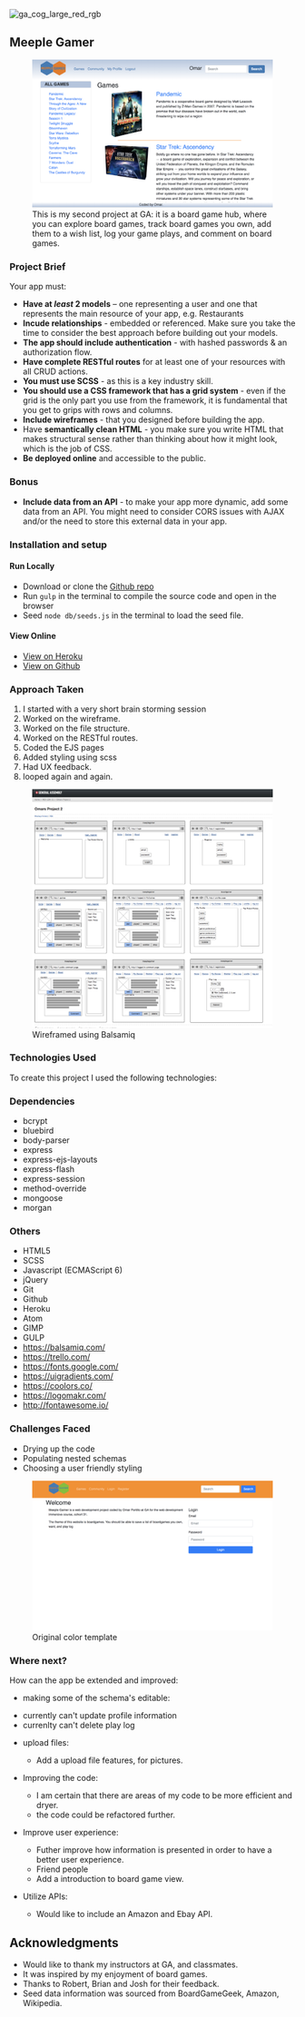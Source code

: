 ![ga_cog_large_red_rgb](https://cloud.githubusercontent.com/assets/40461/8183776/469f976e-1432-11e5-8199-6ac91363302b.png)

## Meeple Gamer

<figure>
  <a href="#"><img src="./src/assets/images/projectphotos/workingstyling.png"></a>
  <figcaption>This is my second project at GA: it is a board game hub, where you can explore board games, track board games you own, add them to a wish list, log your game plays, and comment on board games.</figcaption>
</figure>

### Project Brief

Your app must:

* **Have at _least_ 2 models** – one representing a user and one that represents the main resource of your app, e.g. Restaurants
* **Incude relationships** - embedded or referenced. Make sure you take the time to consider the best approach before building out your models.
* **The app should include authentication** - with hashed passwords & an authorization flow.
* **Have complete RESTful routes** for at least one of your resources with all CRUD actions.
* **You must use SCSS** - as this is a key industry skill.
* **You should use a CSS framework that has a grid system** - even if the grid is the only part you use from the framework, it is fundamental that you get to grips with rows and columns.
* **Include wireframes** - that you designed before building the app.
* Have **semantically clean HTML** - you make sure you write HTML that makes structural sense rather than thinking about how it might look, which is the job of CSS.
* **Be deployed online** and accessible to the public.

### Bonus
* **Include data from an API** - to make your app more dynamic, add some data from an API. You might need to consider CORS issues with AJAX and/or the need to store this external data in your app.

### [](https://github.com/omrprt/wdi-second-project#setup)Installation and setup

#### Run Locally
- Download or clone the [Github repo](https://github.com/omrprt/wdi-second-project)
- Run `gulp` in the terminal to compile the source code and open in the browser
- Seed `node db/seeds.js` in the terminal to load the seed file.

#### View Online

- [View on Heroku](https://meeplegamer.herokuapp.com/)
- [View on Github](https://github.com/omrprt/wdi-second-project)

### [](https://github.com/omrprt/wdi-second-project#approach-taken)Approach Taken

1. I started with a very short brain storming session
2. Worked on the wireframe.
3. Worked on the file structure.
4. Worked on the RESTful routes.
5. Coded the EJS pages
6. Added styling using scss
7. Had UX feedback.
8. looped again and again.

<figure>
  <a href="#"><img src="./src/assets/images/projectphotos/wirefram.png"></a>
  <figcaption>Wireframed using Balsamiq</figcaption>
</figure>

### [](https://github.com/omrprt/wdi-second-project#technologies-used)Technologies Used

To create this project I used the following technologies:

### [](https://github.com/omrprt/wdi-second-project#dependencies)Dependencies
- bcrypt
- bluebird
- body-parser
- express
- express-ejs-layouts
- express-flash
- express-session
- method-override
- mongoose
- morgan

### [](https://github.com/omrprt/wdi-second-project#others)Others

- HTML5
- SCSS
- Javascript (ECMAScript 6)
- jQuery
- Git
- Github
- Heroku
- Atom
- GIMP
- GULP
- https://balsamiq.com/
- https://trello.com/
- https://fonts.google.com/
- https://uigradients.com/
- https://coolors.co/
- https://logomakr.com/
- http://fontawesome.io/

### [](https://github.com/omrprt/wdi-second-project#challenges-faced)Challenges Faced

- Drying up the code
- Populating nested schemas
- Choosing a user friendly styling


<figure>
  <a href="#"><img src="./src/assets/images/projectphotos/initialstyling.png"></a>
  <figcaption>Original color template</figcaption>
</figure>

### [](https://github.com/omrprt/wdi-second-project#where-next)Where next?

How can the app be extended and improved:

- making some of the schema's editable:
 * currently can't update profile information
 * currenlty can't delete play log

- upload files:
  * Add a upload file features, for pictures.

- Improving the code:
  * I am certain that there are areas of my code to be more efficient and dryer.
  * the code could be refactored further.

- Improve user experience:
  * Futher improve how information is presented in order to have a better user experience.
  * Friend people
  * Add a introduction to board game view.

- Utilize APIs:
  * Would like to include an Amazon and Ebay API.

## Acknowledgments
* Would like to thank my instructors at GA, and classmates.
* It was inspired by my enjoyment of board games.
* Thanks to Robert, Brian and Josh for their feedback.
* Seed data information was sourced from BoardGameGeek, Amazon, Wikipedia.
